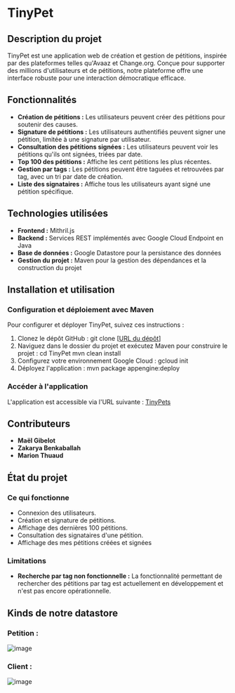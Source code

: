 # TinyPet

## Description du projet
TinyPet est une application web de création et gestion de pétitions, inspirée par des plateformes telles qu'Avaaz et Change.org. Conçue pour supporter des millions d'utilisateurs et de pétitions, notre plateforme offre une interface robuste pour une interaction démocratique efficace.

## Fonctionnalités
- **Création de pétitions :** Les utilisateurs peuvent créer des pétitions pour soutenir des causes.
- **Signature de pétitions :** Les utilisateurs authentifiés peuvent signer une pétition, limitée à une signature par utilisateur.
- **Consultation des pétitions signées :** Les utilisateurs peuvent voir les pétitions qu'ils ont signées, triées par date.
- **Top 100 des pétitions :** Affiche les cent pétitions les plus récentes.
- **Gestion par tags :** Les pétitions peuvent être taguées et retrouvées par tag, avec un tri par date de création.
- **Liste des signataires :** Affiche tous les utilisateurs ayant signé une pétition spécifique.

## Technologies utilisées
- **Frontend :** Mithril.js
- **Backend :** Services REST implémentés avec Google Cloud Endpoint en Java
- **Base de données :** Google Datastore pour la persistance des données
- **Gestion du projet :** Maven pour la gestion des dépendances et la construction du projet

## Installation et utilisation
### Configuration et déploiement avec Maven
Pour configurer et déployer TinyPet, suivez ces instructions :
1. Clonez le dépôt GitHub :
git clone [[URL du dépôt](https://github.com/Magnion/TinyPets)]
2. Naviguez dans le dossier du projet et exécutez Maven pour construire le projet :
cd TinyPet
mvn clean install
3. Configurez votre environnement Google Cloud :
gcloud init
4. Déployez l'application :
mvn package appengine:deploy

### Accéder à l'application
L'application est accessible via l'URL suivante : [TinyPets](https://faculte-tp1.ew.r.appspot.com)

## Contributeurs
- **Maël Gibelot**
- **Zakarya Benkaballah**
- **Marion Thuaud**

## État du projet
### Ce qui fonctionne
- Connexion des utilisateurs.
- Création et signature de pétitions.
- Affichage des dernières 100 pétitions.
- Consultation des signataires d'une pétition.
- Affichage des mes pétitions créées et signées

### Limitations
- **Recherche par tag non fonctionnelle :** La fonctionnalité permettant de rechercher des pétitions par tag est actuellement en développement et n'est pas encore opérationnelle.

## Kinds de notre datastore

### Petition :
![image](https://github.com/Magnion/TinyPets/assets/72595888/979aabcc-fe78-4f36-aa45-76044c7fa54e)

### Client :
![image](https://github.com/Magnion/TinyPets/assets/72595888/ee3f1238-9e7a-4b27-831a-527b26070b76)


